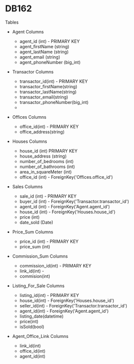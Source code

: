 # DB162

Tables

- Agent
  Columns

  - agent_id (int) - PRIMARY KEY
  - agent_firstName (string)
  - agent_lastName (string)
  - agent_email (string)
  - agent_phoneNumber (big_int)

- Transactor
  Columns

  - transactor_id(int) - PRIMARY KEY
  - transactor_firstName(string)
  - transactor_lastName(string)
  - transactor_email(string)
  - transactor_phoneNumber(big_int)
  -

- Offices
  Columns

  - office_id(int) - PRIMARY KEY
  - office_address(string)

- Houses
  Columns

  - house_id (int) PRIMARY KEY
  - house_address (string)
  - number_of_bedrooms (int)
  - number_of_bathrooms (int)
  - area_in_squareMeter (int)
  - office_id (int) - ForeignKey('Offices.office_id')

- Sales
  Columns
  - sale_id (int) - PRIMARY KEY
  - buyer_id (int) - ForeignKey('Transactor.transactor_id')
  - agent_id (int) - ForeignKey('Agent.agent_id')
  - house_id (int) - ForeignKey('Houses.house_id')
  - price (int)
  - date_sold (Date)
- Price_Sum
  Columns

  - price_id (int) - PRIMARY KEY
  - price_sum (int)

- Commission_Sum
  Columns

  - commission_id(int) - PRIMARY KEY
  - link_id(int) -
  - commision(int)

- Listing_For_Sale
  Columns

  - listing_id(int) - PRIMARY KEY
  - house_id(int) - ForeignKey('Houses.house_id')
  - seller_id(int) - ForeignKey('Transactor.transactor_id')
  - agent_id(int) - ForeignKey('Agent.agent_id')
  - listing_date(datetime)
  - price(int)
  - isSold(bool)

- Agent_Office_Link
  Columns
  - link_id(int)
  - office_id(int)
  - agent_id(int)
